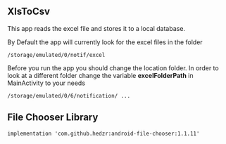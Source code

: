 ## XlsToCsv

This app reads the excel file and stores it to a local database.

By Default the app will currently look for the excel files in the folder 

```
/storage/emulated/0/notif/excel
```
Before you run the app you should change the location folder.
In order to look at a different folder change the variable **excelFolderPath** in MainActivity to your needs

```
/storage/emulated/0/6/notification/ ... 
```

## File Chooser Library

```
implementation 'com.github.hedzr:android-file-chooser:1.1.11'
```